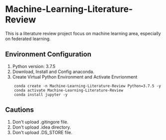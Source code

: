 # Machine-Learning-Literature-Review
This is a literature review project focus on machine learning area, especially on federated learning.
## Environment Configuration

1. Python version: 3.7.5
2. Download, Install and Config anaconda.
3. Create Virtual Python Environment and Activate Envrionment

```
    conda create -n Machine-Learning-Literature-Review Python=3.7.5 -y
    conda activate Machine-Learning-Literature-Review
    conda install jupyter -y
```

## Cautions

1. Don't upload .gitingore file.
2. Don't upload .idea directory.
3. Don't upload .DS_STORE file.
